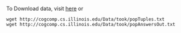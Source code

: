 To Download data, visit [here](http://cogcomp.cs.illinois.edu/page/resource_view/16) or

```
wget http://cogcomp.cs.illinois.edu/Data/took/popTuples.txt
wget http://cogcomp.cs.illinois.edu/Data/took/popAnswersOut.txt
```
